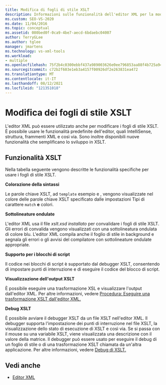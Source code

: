```yaml
---
title: Modifica di fogli di stile XSLT
description: Informazioni sulle funzionalità dell'editor XML per la modifica dei fogli di stile XSLT, tra cui la colorazione della sintassi, le sottolineature e l'avvio del debugger XSLT dall'editor.
ms.custom: SEO-VS-2020
ms.date: 11/04/2016
ms.topic: conceptual
ms.assetid: 080bed0f-0ca9-4be7-aecd-6bdaebc04007
author: TerryGLee
ms.author: tglee
manager: jmartens
ms.technology: vs-xml-tools
ms.workload:
- multiple
ms.openlocfilehash: 75f2b4c0300ebbf437a989003626e0ee796853aa88f4b725a94f0f6e0d848a78
ms.sourcegitcommit: c72b2f603e1eb3a4157f00926df2e263831ea472
ms.translationtype: MT
ms.contentlocale: it-IT
ms.lasthandoff: 08/12/2021
ms.locfileid: "121351018"
---
```

# <a name="edit-xslt-style-sheets"></a>Modifica dei fogli di stile XSLT

L'editor XML può essere utilizzato anche per modificare i fogli di stile XSLT. È possibile usare le funzionalità predefinite dell'editor, quali IntelliSense, struttura, frammenti XML e così via. Sono inoltre disponibili nuove funzionalità che semplificano lo sviluppo in XSLT.

## <a name="xslt-features"></a>Funzionalità XSLT

Nella tabella seguente vengono descritte le funzionalità specifiche per usare i fogli di stile XSLT.

**Colorazione della sintassi**

Le parole chiave XSLT, ad `template` esempio e , vengono visualizzate nel colore delle parole chiave XSLT specificato dalle impostazioni Tipi di carattere `match` **e** colori.

**Sottolineature ondulate**

L'editor XML usa il file *xslt.xsd installato* per convalidare i fogli di stile XSLT. Gli errori di convalida vengono visualizzati con una sottolineatura ondulata di colore blu. L'editor XML compila anche il foglio di stile in background e segnala gli errori o gli avvisi del compilatore con sottolineature ondulate appropriate.

**Supporto per i blocchi di script**

Il codice nei blocchi di script è supportato dal debugger XSLT, consentendo di impostare punti di interruzione e di eseguire il codice del blocco di script.

**Visualizzazione dell'output XSLT**

È possibile eseguire una trasformazione XSL e visualizzare l'output dall'editor XML. Per altre informazioni, vedere [Procedura: Eseguire una trasformazione XSLT dall'editor XML.](../xml-tools/how-to-execute-an-xslt-transformation-from-the-xml-editor.md)

**Debug XSLT**

È possibile avviare il debugger XSLT da un file XSLT nell'editor XML. Il debugger supporta l'impostazione dei punti di interruzione nel file XSLT, la visualizzazione dello stato di esecuzione di XSLT e così via. Se si passa con il mouse su una variabile XSLT, viene visualizzata una descrizione con il valore della matrice. Il debugger può essere usato per eseguire il debug di un foglio di stile o di una trasformazione XSLT chiamata da un'altra applicazione. Per altre informazioni, vedere [Debug di XSLT.](../xml-tools/debugging-xslt.md)

## <a name="see-also"></a>Vedi anche

- [Editor XML](../xml-tools/xml-editor.md)
